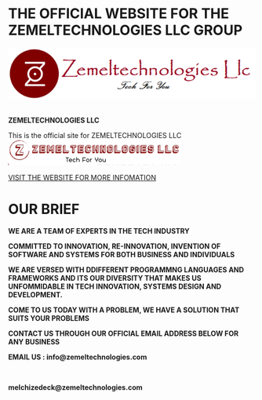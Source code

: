 <h1><b>THE OFFICIAL WEBSITE FOR THE ZEMELTECHNOLOGIES LLC GROUP</b></h1>
                                      <img src="./img/Zeee.png"> &nbsp;&nbsp;&nbsp;<p><b><span>ZEMELTECHNOLOGIES LLC</span></b></p>
This is the official site for ZEMELTECHNOLOGIES LLC<br>
<img src="./img/zee1.png">

<a href="https://www.zemeltechnologies.me">VISIT THE WEBSITE FOR MORE INFOMATION</a>

<h1>OUR BRIEF</h1>
<b>
<p>WE ARE A TEAM OF EXPERTS IN THE TECH INDUSTRY</p>
<p>COMMITTED TO INNOVATION, RE-INNOVATION, INVENTION OF SOFTWARE AND SYSTEMS FOR BOTH BUSINESS AND INDIVIDUALS</p>
<p>WE ARE VERSED WITH DDIFFERENT PROGRAMMNG LANGUAGES AND FRAMEWORKS AND ITS OUR DIVERSITY THAT MAKES US UNFOMMIDABLE IN TECH INNOVATION, SYSTEMS DESIGN AND DEVELOPMENT.</p>
<p>COME TO US TODAY WITH A PROBLEM, WE HAVE A SOLUTION THAT SUITS YOUR PROBLEMS</p>


<p>CONTACT US THROUGH OUR OFFICIAL EMAIL ADDRESS BELOW FOR ANY BUSINESS</P>
<p>EMAIL US : info@zemeltechnologies.com</p><br><p>melchizedeck@zemeltechnologies.com</p>
</b>
